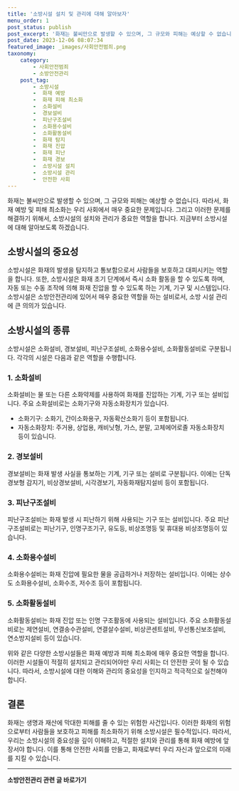 ```yaml
---
title: '소방시설 설치 및 관리에 대해 알아보자'
menu_order: 1
post_status: publish
post_excerpt: '화재는 불씨만으로 발생할 수 있으며, 그 규모와 피해는 예상할 수 없습니다. 따라서, 화재 예방 및 피해 최소화는 우리 사회에서 매우 중요한 문제입니다. 그리고 이러한 문제를 해결하기 위해서, 소방시설의 설치와 관리가 중요한 역할을 합니다. 지금부터 소방시설에 대해 알아보도록 하겠습니다.'
post_date: 2023-12-06 08:07:34
featured_image: _images/사회안전범죄.png
taxonomy:
    category:
        - 사회안전범죄
        - 소방안전관리
    post_tag:
        - 소방시설
        -  화재 예방
        -  화재 피해 최소화
        -  소화설비
        -  경보설비
        -  피난구조설비
        -  소화용수설비
        -  소화활동설비
        -  화재 탐지
        -  화재 진압
        -  화재 피난
        -  화재 경보
        -  소방시설 설치
        -  소방시설 관리
        -  안전한 사회
---
```



화재는 불씨만으로 발생할 수 있으며, 그 규모와 피해는 예상할 수 없습니다. 따라서, 화재 예방 및 피해 최소화는 우리 사회에서 매우 중요한 문제입니다. 그리고 이러한 문제를 해결하기 위해서, 소방시설의 설치와 관리가 중요한 역할을 합니다. 지금부터 소방시설에 대해 알아보도록 하겠습니다.

## 소방시설의 중요성
소방시설은 화재의 발생을 탐지하고 통보함으로서 사람들을 보호하고 대피시키는 역할을 합니다. 또한, 소방시설은 화재 초기 단계에서 즉시 소화 활동을 할 수 있도록 하며, 자동 또는 수동 조작에 의해 화재 진압을 할 수 있도록 하는 기계, 기구 및 시스템입니다. 소방시설은 소방안전관리에 있어서 매우 중요한 역할을 하는 설비로서, 소방 시설 관리에 큰 의의가 있습니다.

## 소방시설의 종류
소방시설은 소화설비, 경보설비, 피난구조설비, 소화용수설비, 소화활동설비로 구분됩니다. 각각의 시설은 다음과 같은 역할을 수행합니다.

### 1. 소화설비
소화설비는 물 또는 다른 소화약제를 사용하여 화재를 진압하는 기계, 기구 또는 설비입니다. 주요 소화설비로는 소화기구와 자동소화장치가 있습니다.

- 소화기구: 소화기, 간이소화용구, 자동확산소화기 등이 포함됩니다.
- 자동소화장치: 주거용, 상업용, 캐비닛형, 가스, 분말, 고체에어로졸 자동소화장치 등이 있습니다.

### 2. 경보설비
경보설비는 화재 발생 사실을 통보하는 기계, 기구 또는 설비로 구분됩니다. 이에는 단독 경보형 감지기, 비상경보설비, 시각경보기, 자동화재탐지설비 등이 포함됩니다.

### 3. 피난구조설비
피난구조설비는 화재 발생 시 피난하기 위해 사용되는 기구 또는 설비입니다. 주요 피난구조설비로는 피난기구, 인명구조기구, 유도등, 비상조명등 및 휴대용 비상조명등이 있습니다.

### 4. 소화용수설비
소화용수설비는 화재 진압에 필요한 물을 공급하거나 저장하는 설비입니다. 이에는 상수도 소화용수설비, 소화수조, 저수조 등이 포함됩니다.

### 5. 소화활동설비
소화활동설비는 화재 진압 또는 인명 구조활동에 사용되는 설비입니다. 주요 소화활동설비로는 제연설비, 연결송수관설비, 연결살수설비, 비상콘센트설비, 무선통신보조설비, 연소방지설비 등이 있습니다.

위와 같은 다양한 소방시설들은 화재 예방과 피해 최소화에 매우 중요한 역할을 합니다. 이러한 시설들이 적절히 설치되고 관리되어야만 우리 사회는 더 안전한 곳이 될 수 있습니다. 따라서, 소방시설에 대한 이해와 관리의 중요성을 인지하고 적극적으로 실천해야 합니다.

## 결론
화재는 생명과 재산에 막대한 피해를 줄 수 있는 위험한 사건입니다. 이러한 화재의 위험으로부터 사람들을 보호하고 피해를 최소화하기 위해 소방시설은 필수적입니다. 따라서, 우리는 소방시설의 중요성을 깊이 이해하고, 적절한 설치와 관리를 통해 화재 예방에 앞장서야 합니다. 이를 통해 안전한 사회를 만들고, 화재로부터 우리 자신과 앞으로의 미래를 지킬 수 있습니다.
<!-- wp:separator -->
<hr class="wp-block-separator has-alpha-channel-opacity"/>
<!-- /wp:separator -->

<!-- wp:group {"backgroundColor":"base","layout":{"type":"constrained"}} -->
<div class="wp-block-group has-base-background-color has-background"><!-- wp:paragraph {"align":"center","fontSize":"medium"} -->
<p class="has-text-align-center has-large-font-size"><strong>소방안전관리 관련 글 바로가기</strong></p>
<!-- /wp:paragraph -->


<!-- wp:latest-posts
{"categories":[{"id":30967,"count":19,"description":"","link":"https://uknowlaw.com/category/%ec%86%8c%eb%b0%a9%ec%95%88%ec%a0%84%ea%b4%80%eb%a6%ac/","name":"소방안전관리","slug":"소방안전관리","taxonomy":"category","parent":0,"meta":[],"_links":{"self":[{"href":"https://uknowlaw.com/wp-json/wp/v2/categories/30967"}],"collection":[{"href":"https://uknowlaw.com/wp-json/wp/v2/categories"}],"about":[{"href":"https://uknowlaw.com/wp-json/wp/v2/taxonomies/category"}],"wp:post_type":[{"href":"https://uknowlaw.com/wp-json/wp/v2/posts?categories=30967"}],"curies":[{"name":"wp","href":"https://api.w.org/{rel}","templated":true}]}}],"postsToShow":100,"excerptLength":28,"postLayout":"grid","columns":2,"featuredImageAlign":"left","featuredImageSizeSlug":"large","fontSize":"small"} /--></div>
<!-- /wp:group -->